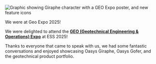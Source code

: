 ![Graphic showing Giraphe character with a GEO Expo poster, and new feature icons](https://raw.githubusercontent.com/arup-group/giraphe-news/efcd826d38532fe84bd805d73c76d99299c4f336/news/2025-geoexpo-ess/topImage.svg?raw=true)

We were at Geo Expo 2025!

We were delighted to attend the [**GEO (Geotechnical Engineering & Operations) Expo**](https://www.ess-expo.co.uk/geo) at ESS 2025!

Thanks to everyone that came to speak with us, we had some fantastic conversations and enjoyed showcasing Oasys Giraphe, Oasys Gofer, and the geotechnical product portfolio.
